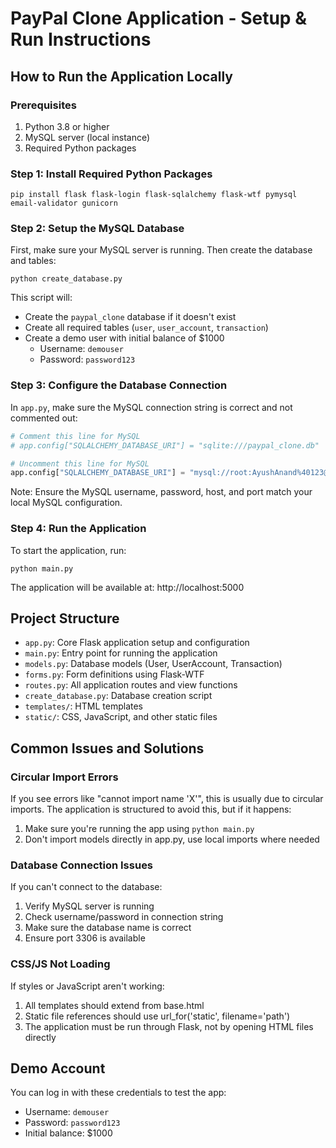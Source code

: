 # PayPal Clone Application - Setup & Run Instructions

## How to Run the Application Locally

### Prerequisites
1. Python 3.8 or higher
2. MySQL server (local instance)
3. Required Python packages

### Step 1: Install Required Python Packages
```
pip install flask flask-login flask-sqlalchemy flask-wtf pymysql email-validator gunicorn
```

### Step 2: Setup the MySQL Database
First, make sure your MySQL server is running. Then create the database and tables:

```
python create_database.py
```

This script will:
- Create the `paypal_clone` database if it doesn't exist
- Create all required tables (`user`, `user_account`, `transaction`)
- Create a demo user with initial balance of $1000
  - Username: `demouser`
  - Password: `password123`

### Step 3: Configure the Database Connection
In `app.py`, make sure the MySQL connection string is correct and not commented out:

```python
# Comment this line for MySQL
# app.config["SQLALCHEMY_DATABASE_URI"] = "sqlite:///paypal_clone.db"

# Uncomment this line for MySQL
app.config["SQLALCHEMY_DATABASE_URI"] = "mysql://root:AyushAnand%40123@localhost:3306/paypal_clone"
```

Note: Ensure the MySQL username, password, host, and port match your local MySQL configuration.

### Step 4: Run the Application
To start the application, run:

```
python main.py
```

The application will be available at: http://localhost:5000

## Project Structure
- `app.py`: Core Flask application setup and configuration
- `main.py`: Entry point for running the application 
- `models.py`: Database models (User, UserAccount, Transaction)
- `forms.py`: Form definitions using Flask-WTF
- `routes.py`: All application routes and view functions
- `create_database.py`: Database creation script
- `templates/`: HTML templates
- `static/`: CSS, JavaScript, and other static files

## Common Issues and Solutions

### Circular Import Errors
If you see errors like "cannot import name 'X'", this is usually due to circular imports. The application is structured to avoid this, but if it happens:

1. Make sure you're running the app using `python main.py`
2. Don't import models directly in app.py, use local imports where needed

### Database Connection Issues
If you can't connect to the database:

1. Verify MySQL server is running
2. Check username/password in connection string
3. Make sure the database name is correct
4. Ensure port 3306 is available

### CSS/JS Not Loading
If styles or JavaScript aren't working:

1. All templates should extend from base.html
2. Static file references should use url_for('static', filename='path')
3. The application must be run through Flask, not by opening HTML files directly

## Demo Account
You can log in with these credentials to test the app:
- Username: `demouser`
- Password: `password123`
- Initial balance: $1000